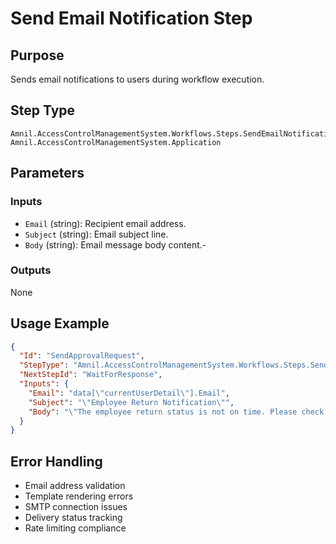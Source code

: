 # Send Email Notification Step

## Purpose
Sends email notifications to users during workflow execution.

## Step Type
```
Amnil.AccessControlManagementSystem.Workflows.Steps.SendEmailNotificationStep, Amnil.AccessControlManagementSystem.Application
```

## Parameters

### Inputs
- `Email` (string): Recipient email address.
- `Subject` (string): Email subject line.
- `Body` (string): Email message body content.-

### Outputs
None

## Usage Example

```json
{
  "Id": "SendApprovalRequest",
  "StepType": "Amnil.AccessControlManagementSystem.Workflows.Steps.SendEmailNotificationStep, Amnil.AccessControlManagementSystem.Application",
  "NextStepId": "WaitForResponse",
  "Inputs": {
    "Email": "data[\"currentUserDetail\"].Email",
    "Subject": "\"Employee Return Notification\"",
    "Body": "\"The employee return status is not on time. Please check the details.\""
  }
}
```

## Error Handling
- Email address validation
- Template rendering errors
- SMTP connection issues
- Delivery status tracking
- Rate limiting compliance
